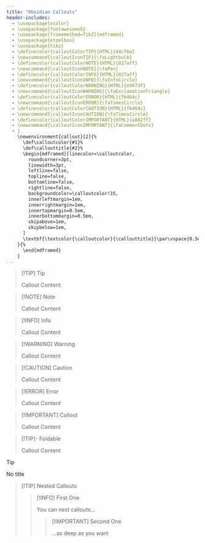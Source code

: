 ```yaml
---
title: "Obsidian Callouts"
header-includes:
  - \usepackage{xcolor}
  - \usepackage{fontawesome5}
  - \usepackage[framemethod=TikZ]{mdframed}
  - \usepackage{etoolbox}
  - \usepackage{tikz}
  - \definecolor{calloutColorTIP}{HTML}{44cf6e}
  - \newcommand{\calloutIconTIP}{\faLightbulb}
  - \definecolor{calloutColorNOTE}{HTML}{027aff}
  - \newcommand{\calloutIconNOTE}{\faPen}
  - \definecolor{calloutColorINFO}{HTML}{027aff}
  - \newcommand{\calloutIconINFO}{\faInfoCircle}
  - \definecolor{calloutColorWARNING}{HTML}{e9973f}
  - \newcommand{\calloutIconWARNING}{\faExclamationTriangle}
  - \definecolor{calloutColorERROR}{HTML}{fb464c}
  - \newcommand{\calloutIconERROR}{\faTimesCircle}
  - \definecolor{calloutColorCAUTION}{HTML}{fb464c}
  - \newcommand{\calloutIconCAUTION}{\faTimesCircle}
  - \definecolor{calloutColorIMPORTANT}{HTML}{a882ff}
  - \newcommand{\calloutIconIMPORTANT}{\faCommentDots}
  - |
    \newenvironment{callout}[2]{%
      \def\calloutcolor{#1}%
      \def\callouttitle{#2}%
      \begin{mdframed}[linecolor=\calloutcolor,
        roundcorner=3pt,
        linewidth=3pt,
        leftline=false,
        topline=false,
        bottomline=false,
        rightline=false,
        backgroundcolor=\calloutcolor!15,
        innerleftmargin=1em,
        innerrightmargin=1em,
        innertopmargin=0.5em,
        innerbottommargin=0.5em,
        skipabove=1em,
        skipbelow=1em,
      ]
      \textbf{\textcolor{\calloutcolor}{\callouttitle}}\par\vspace{0.5em}%
    }{%
      \end{mdframed}
    }
...
```


> [!TIP] Tip
> 
> Callout Content

> [!NOTE] Note
> 
> Callout Content

> [!INFO] Info
> 
> Callout Content

> [!WARNING] Warning
> 
> Callout Content

> [!CAUTION] Caution
> 
> Callout Content

> [!ERROR] Error
> 
> Callout Content

> [!IMPORTANT] Callout
> 
> Callout Content

> [!TIP]- Foldable
> 
> Callout Content

> [!TIP]
> 
> No title

> [!TIP] Nested Callouts
> 
> > [!INFO] First One
> > 
> > You can nest callouts...
> > 
> > > [!IMPORTANT] Second One
> > > 
> > > ...as deep as you want